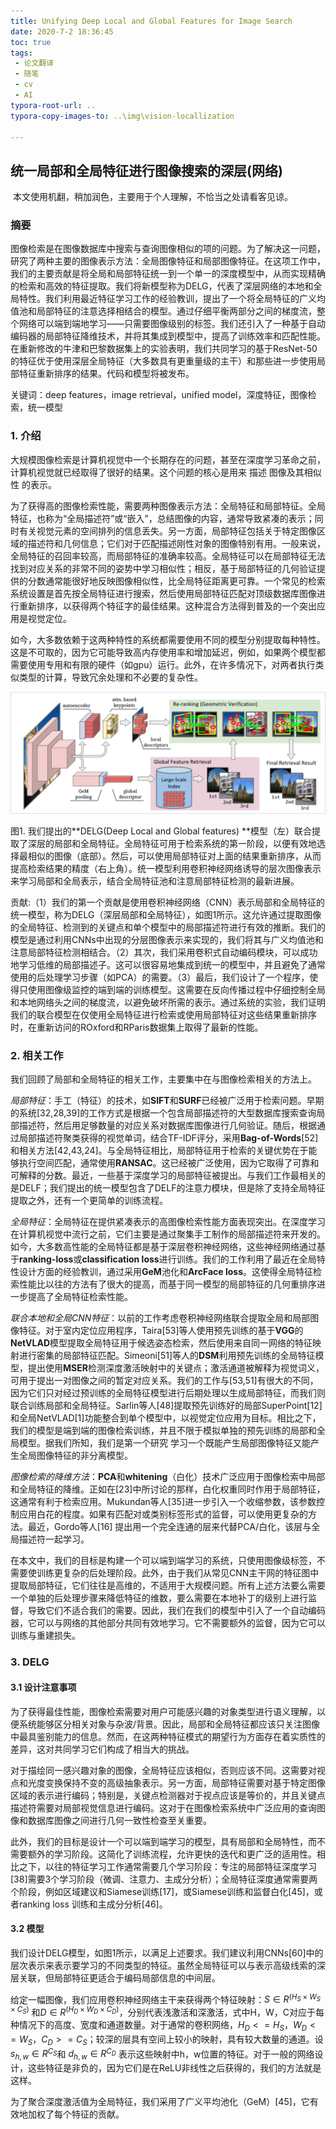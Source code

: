 ```yaml
---
title: Unifying Deep Local and Global Features for Image Search
date: 2020-7-2 18:36:45
toc: true
tags:
 - 论文翻译
 - 随笔
 - cv
 - AI
typora-root-url: ..
typora-copy-images-to: ..\img\vision-locallization

---
```




## 统一局部和全局特征进行图像搜索的深层(网络)

​    本文使用机翻，稍加润色，主要用于个人理解，不恰当之处请看客见谅。

### 摘要

图像检索是在图像数据库中搜索与查询图像相似的项的问题。为了解决这一问题，研究了两种主要的图像表示方法：全局图像特征和局部图像特征。在这项工作中，我们的主要贡献是将全局和局部特征统一到一个单一的深度模型中，从而实现精确的检索和高效的特征提取。我们将新模型称为DELG，代表了深层网络的本地和全局特性。我们利用最近特征学习工作的经验教训，提出了一个将全局特征的广义均值池和局部特征的注意选择相结合的模型。通过仔细平衡两部分之间的梯度流，整个网络可以端到端地学习——只需要图像级别的标签。我们还引入了一种基于自动编码器的局部特征降维技术，并将其集成到模型中，提高了训练效率和匹配性能。在重新修改的牛津和巴黎数据集上的实验表明，我们共同学习的基于ResNet-50的特征优于使用深层全局特征（大多数具有更重量级的主干）和那些进一步使用局部特征重新排序的结果。代码和模型将被发布。

关键词：deep features，image retrieval，unified model，深度特征，图像检索，统一模型

<!--more-->

### 1. 介绍

大规模图像检索是计算机视觉中一个长期存在的问题，甚至在深度学习革命之前，计算机视觉就已经取得了很好的结果。这个问题的核心是用来 描述 图像及其相似性 的表示。

为了获得高的图像检索性能，需要两种图像表示方法：全局特征和局部特征。全局特征，也称为“全局描述符”或“嵌入”，总结图像的内容，通常导致紧凑的表示；同时有关视觉元素的空间排列的信息丢失。另一方面，局部特征包括关于特定图像区域的描述符和几何信息；它们对于匹配描述刚性对象的图像特别有用。一般来说，全局特征的召回率较高，而局部特征的准确率较高。全局特征可以在局部特征无法找到对应关系的非常不同的姿势中学习相似性；相反，基于局部特征的几何验证提供的分数通常能很好地反映图像相似性，比全局特征距离更可靠。一个常见的检索系统设置是首先按全局特征进行搜索，然后使用局部特征匹配对顶级数据库图像进行重新排序，以获得两个特征字的最佳结果。这种混合方法得到普及的一个突出应用是视觉定位。

如今，大多数依赖于这两种特性的系统都需要使用不同的模型分别提取每种特性。这是不可取的，因为它可能导致高内存使用率和增加延迟，例如，如果两个模型都需要使用专用和有限的硬件（如gpu）运行。此外，在许多情况下，对两者执行类似类型的计算，导致冗余处理和不必要的复杂性。

![视觉定位总图](/img/vision-locallization/1593687410536.png)

图1. 我们提出的**DELG(Deep Local and Global features) **模型（左）联合提取了深层的局部和全局特征。全局特征可用于检索系统的第一阶段，以便有效地选择最相似的图像（底部）。然后，可以使用局部特征对上面的结果重新排序，从而提高检索结果的精度（右上角）。统一模型利用卷积神经网络诱导的层次图像表示来学习局部和全局表示，结合全局特征池和注意局部特征检测的最新进展。



贡献:（1）我们的第一个贡献是使用卷积神经网络（CNN）表示局部和全局特征的统一模型，称为DELG（深层局部和全局特征），如图1所示。这允许通过提取图像的全局特征、检测到的关键点和单个模型中的局部描述符进行有效的推断。我们的模型是通过利用CNNs中出现的分层图像表示来实现的，我们将其与广义均值池和注意局部特征检测相结合。（2）其次，我们采用卷积式自动编码模块，可以成功地学习低维的局部描述子。这可以很容易地集成到统一的模型中，并且避免了通常使用的后处理学习步骤（如PCA）的需要。（3）最后，我们设计了一个程序，使得只使用图像级监控的端到端的训练模型。这需要在反向传播过程中仔细控制全局和本地网络头之间的梯度流，以避免破坏所需的表示。通过系统的实验，我们证明我们的联合模型在仅使用全局特征进行检索或使用局部特征对这些结果重新排序时，在重新访问的ROxford和RParis数据集上取得了最新的性能。

### 2. 相关工作

我们回顾了局部和全局特征的相关工作，主要集中在与图像检索相关的方法上。

*局部特征*：手工（特征）的技术，如**SIFT**和**SURF**已经被广泛用于检索问题。早期的系统[32,28,39]的工作方式是根据一个包含局部描述符的大型数据库搜索查询局部描述符，然后用足够数量的对应关系对数据库图像进行几何验证。随后，根据通过局部描述符聚类获得的视觉单词，结合TF-IDF评分，采用**Bag-of-Words**[52]和相关方法[42,43,24]。与全局特征相比，局部特征用于检索的关键优势在于能够执行空间匹配，通常使用**RANSAC**。这已经被广泛使用，因为它取得了可靠和可解释的分数。最近，一些基于深度学习的局部特征被提出。与我们工作最相关的是DELF；我们提出的统一模型包含了DELF的注意力模块，但是除了支持全局特征提取之外，还有一个更简单的训练流程。

*全局特征*：全局特征在提供紧凑表示的高图像检索性能方面表现突出。在深度学习在计算机视觉中流行之前，它们主要是通过聚集手工制作的局部描述符来开发的。如今，大多数高性能的全局特征都是基于深层卷积神经网络，这些神经网络通过基于**ranking-loss**或**classification loss**进行训练。我们的工作利用了最近在全局特性设计方面的经验教训，通过采用**GeM**池化和**ArcFace loss**。这使得全局特征检索性能比以往的方法有了很大的提高，而基于同一模型的局部特征的几何重排序进一步提高了全局特征检索性能。

*联合本地和全局CNN特征*：以前的工作考虑卷积神经网络联合提取全局和局部图像特征。对于室内定位应用程序，Taira[53]等人使用预先训练的基于**VGG**的**NetVLAD**模型提取全局特征用于候选姿态检索，然后使用来自同一网络的特征映射进行密集的局部特征匹配。Simeoni[51]等人的**DSM**利用预先训练的全局特征模型，提出使用**MSER**检测深度激活映射中的关键点；激活通道被解释为视觉词义，可用于提出一对图像之间的暂定对应关系。我们的工作与[53,51]有很大的不同，因为它们只对经过预训练的全局特征模型进行后期处理以生成局部特征，而我们则联合训练局部和全局特征。Sarlin等人[48]提取预先训练好的局部SuperPoint[12]和全局NetVLAD[1]功能整合到单个模型中，以视觉定位应用为目标。相比之下，我们的模型是端到端的图像检索训练，并且不限于模拟单独的预先训练的局部和全局模型。据我们所知，我们是第一个研究 学习一个既能产生局部图像特征又能产生全局图像特征的非分离模型。

*图像检索的降维方法*：**PCA**和**whitening**（白化）技术广泛应用于图像检索中局部和全局特征的降维。正如在[23]中所讨论的那样，白化权重同时作用于局部特征，这通常有利于检索应用。Mukundan等人[35]进一步引入一个收缩参数，该参数控制应用白花的程度。如果有匹配对或类别标签形式的监督，可以使用更复杂的方法。最近，Gordo等人[16] 提出用一个完全连通的层来代替PCA/白化，该层与全局描述符一起学习。

在本文中，我们的目标是构建一个可以端到端学习的系统，只使用图像级标签，不需要使训练更复杂的后处理阶段。此外，由于我们从常见CNN主干网的特征图中提取局部特征，它们往往是高维的，不适用于大规模问题。所有上述方法要么需要一个单独的后处理步骤来降低特征的维数，要么需要在本地补丁的级别上进行监督，导致它们不适合我们的需要。因此，我们在我们的模型中引入了一个自动编码器，它可以与网络的其他部分共同有效地学习。它不需要额外的监督，因为它可以训练与重建损失。

### 3. DELG

#### 3.1 设计注意事项

为了获得最佳性能，图像检索需要对用户可能感兴趣的对象类型进行语义理解，以便系统能够区分相关对象与杂波/背景。因此，局部和全局特征都应该只关注图像中最具鉴别能力的信息。然而，在这两种特征模式的期望行为方面存在着实质性的差异，这对共同学习它们构成了相当大的挑战。

对于描绘同一感兴趣对象的图像，全局特征应该相似，否则应该不同。这需要对视点和光度变换保持不变的高级抽象表示。另一方面，局部特征需要对基于特定图像区域的表示进行编码；特别是，关键点检测器对于视点应该是等价的，并且关键点描述符需要对局部视觉信息进行编码。这对于在图像检索系统中广泛应用的查询图像和数据库图像之间进行几何一致性检查至关重要。

此外，我们的目标是设计一个可以端到端学习的模型，具有局部和全局特性，而不需要额外的学习阶段。这简化了训练流程，允许更快的迭代和更广泛的适用性。相比之下，以往的特征学习工作通常需要几个学习阶段：专注的局部特征深度学习[38]需要3个学习阶段（微调、注意力、主成分分析）；全局特征深度通常需要两个阶段，例如区域建议和Siamese训练[17]，或Siamese训练和监督白化[45]，或者ranking loss 训练和主成分分析[46]。

#### 3.2 模型

我们设计DELG模型，如图1所示，以满足上述要求。我们建议利用CNNs[60]中的层次表示来表示要学习的不同类型的特征。虽然全局特征可以与表示高级线索的深层关联，但局部特征更适合于编码局部信息的中间层。

给定一幅图像，我们应用卷积神经网络主干来获得两个特征映射：$S\in R^(H_S \times W_S \times C_S)$ 和$D\in R^(H_D \times W_D \times C_D)$，分别代表浅激活和深激活，式中H，W，C对应于每种情况下的高度、宽度和通道数量。对于通常的卷积网络，$H_D <= H_S$，$W_D <= W_S$，$C_D >=C_S$；较深的层具有空间上较小的映射，具有较大数量的通道。设$s_{h,w}\in R^{C_S}$和 $d_{h,w} ∈R^{C_D}$ 表示这些映射中h，w位置的特征。对于一般的网络设计，这些特征是非负的，因为它们是在ReLU非线性之后获得的，我们的方法就是这样。

为了聚合深度激活值为全局特征，我们采用了广义平均池化（GeM）[45]，它有效地加权了每个特征的贡献。











